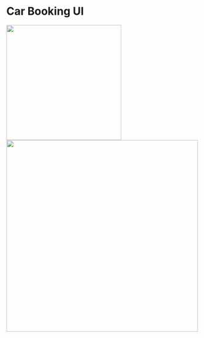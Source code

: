 # Car Booking UI

<img src="https://user-images.githubusercontent.com/58139175/116776420-f6a03980-aa85-11eb-80cf-582ef3c3fb02.JPG" width="300">


<img src="https://user-images.githubusercontent.com/58139175/116776419-f56f0c80-aa85-11eb-93eb-2ea8225b1c13.JPG" width="500">

